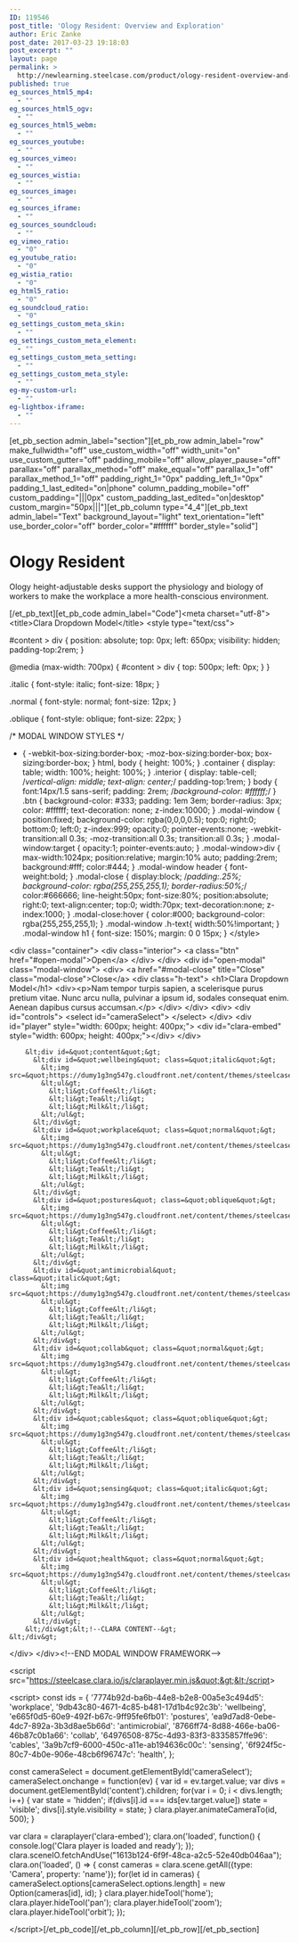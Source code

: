 ```yaml
---
ID: 119546
post_title: 'Ology Resident: Overview and Exploration'
author: Eric Zanke
post_date: 2017-03-23 19:18:03
post_excerpt: ""
layout: page
permalink: >
  http://newlearning.steelcase.com/product/ology-resident-overview-and-exploration/
published: true
eg_sources_html5_mp4:
  - ""
eg_sources_html5_ogv:
  - ""
eg_sources_html5_webm:
  - ""
eg_sources_youtube:
  - ""
eg_sources_vimeo:
  - ""
eg_sources_wistia:
  - ""
eg_sources_image:
  - ""
eg_sources_iframe:
  - ""
eg_sources_soundcloud:
  - ""
eg_vimeo_ratio:
  - "0"
eg_youtube_ratio:
  - "0"
eg_wistia_ratio:
  - "0"
eg_html5_ratio:
  - "0"
eg_soundcloud_ratio:
  - "0"
eg_settings_custom_meta_skin:
  - ""
eg_settings_custom_meta_element:
  - ""
eg_settings_custom_meta_setting:
  - ""
eg_settings_custom_meta_style:
  - ""
eg-my-custom-url:
  - ""
eg-lightbox-iframe:
  - ""
---
```

[et_pb_section admin_label="section"][et_pb_row admin_label="row" make_fullwidth="off" use_custom_width="off" width_unit="on" use_custom_gutter="off" padding_mobile="off" allow_player_pause="off" parallax="off" parallax_method="off" make_equal="off" parallax_1="off" parallax_method_1="off" padding_right_1="0px" padding_left_1="0px" padding_1_last_edited="on|phone" column_padding_mobile="off" custom_padding="|||0px" custom_padding_last_edited="on|desktop" custom_margin="50px|||"][et_pb_column type="4_4"][et_pb_text admin_label="Text" background_layout="light" text_orientation="left" use_border_color="off" border_color="#ffffff" border_style="solid"]

<h1>Ology Resident</h1>
Ology height-adjustable desks support the physiology and biology of workers to make the workplace a more health-conscious environment.

[/et_pb_text][et_pb_code admin_label="Code"]&lt;meta charset=&quot;utf-8&quot;&gt;
&lt;title&gt;Clara Dropdown Model&lt;/title&gt;
&lt;style type=&quot;text/css&quot;&gt;


#content &gt; div {
  position: absolute;
  top: 0px;
  left: 650px;
  visibility: hidden;
  padding-top:2rem;
}

@media (max-width: 700px) {
  #content &gt; div {
    top: 500px;
    left: 0px;
  }
}


.italic {
  font-style: italic;
  font-size: 18px;
}

.normal {
  font-style: normal;
  font-size: 12px;
}

.oblique {
  font-style: oblique;
  font-size: 22px;
}

/* MODAL WINDOW STYLES */
* {
  -webkit-box-sizing:border-box;
  -moz-box-sizing:border-box;
  box-sizing:border-box;
}
html, body {
  height: 100%;
}
.container {
  display: table;
  width: 100%;
  height: 100%;
}
.interior {
  display: table-cell;
  /*vertical-align: middle;
  text-align: center;*/
  padding-top:1rem;
}
body {
  font:14px/1.5 sans-serif;
  padding: 2rem;
  /*background-color: #ffffff;*/
}
.btn {
  background-color: #333;
  padding: 1em 3em;
  border-radius: 3px;
  color: #ffffff;
  text-decoration: none;
  z-index:10000;
}
.modal-window {
  position:fixed;
  background-color: rgba(0,0,0,0.5);
  top:0;
  right:0;
  bottom:0;
  left:0;
  z-index:999;
  opacity:0;
  pointer-events:none;
  -webkit-transition:all 0.3s;
  -moz-transition:all 0.3s;
  transition:all 0.3s;
}
.modal-window:target {
  opacity:1;
  pointer-events:auto;
}
.modal-window&gt;div {
  max-width:1024px;
  position:relative;
  margin:10% auto;
  padding:2rem;
  background:#fff;
  color:#444;
}
.modal-window header {
  font-weight:bold;
}
.modal-close {
  display:block;
  /*padding:.25%;
  background-color: rgba(255,255,255,1);
  border-radius:50%;*/
  color:#666666;
  line-height:50px;
  font-size:80%;
  position:absolute;
  right:0;
  text-align:center;
  top:0;
  width:70px;
  text-decoration:none;
  z-index:1000;
}
.modal-close:hover {
  color:#000;
  background-color: rgba(255,255,255,1);
}
.modal-window .h-text{
  width:50%!important;
  }
.modal-window h1 {
  font-size: 150%;
  margin: 0 0 15px;
}
&lt;/style&gt;



&lt;div class=&quot;container&quot;&gt;
    &lt;div class=&quot;interior&quot;&gt;
      &lt;a class=&quot;btn&quot; href=&quot;#open-modal&quot;&gt;Open&lt;/a&gt;
    &lt;/div&gt;
  &lt;/div&gt;
  &lt;div id=&quot;open-modal&quot; class=&quot;modal-window&quot;&gt;
    &lt;div&gt;
      &lt;a href=&quot;#modal-close&quot; title=&quot;Close&quot; class=&quot;modal-close&quot;&gt;Close&lt;/a&gt;
       &lt;div class=&quot;h-text&quot;&gt;
         &lt;h1&gt;Clara Dropdown Model&lt;/h1&gt;
         &lt;div&gt;&lt;p&gt;Nam tempor turpis sapien, a scelerisque purus pretium vitae. Nunc arcu nulla, pulvinar a ipsum id, sodales consequat enim. Aenean dapibus cursus accumsan.&lt;/p&gt;
       &lt;/div&gt;
    &lt;/div&gt;
      &lt;div&gt;
        &lt;div id=&quot;controls&quot;&gt;
          &lt;select id=&quot;cameraSelect&quot;&gt;
          &lt;/select&gt;
        &lt;/div&gt;
        &lt;div id=&quot;player&quot; style=&quot;width: 600px; height: 400px;&quot;&gt;
          &lt;div id=&quot;clara-embed&quot; style=&quot;width: 600px; height: 400px;&quot;&gt;&lt;/div&gt;
        &lt;/div&gt;
        
        &lt;div id=&quot;content&quot;&gt;
          &lt;div id=&quot;wellbeing&quot; class=&quot;italic&quot;&gt;
            &lt;img src=&quot;https://dumy1g3ng547g.cloudfront.net/content/themes/steelcase/img/logo.svg&quot;&gt;
            &lt;ul&gt;
              &lt;li&gt;Coffee&lt;/li&gt;
              &lt;li&gt;Tea&lt;/li&gt;
              &lt;li&gt;Milk&lt;/li&gt;
            &lt;/ul&gt;
          &lt;/div&gt;
          &lt;div id=&quot;workplace&quot; class=&quot;normal&quot;&gt;
            &lt;img src=&quot;https://dumy1g3ng547g.cloudfront.net/content/themes/steelcase/img/logo.svg&quot;&gt;
            &lt;ul&gt;
              &lt;li&gt;Coffee&lt;/li&gt;
              &lt;li&gt;Tea&lt;/li&gt;
              &lt;li&gt;Milk&lt;/li&gt;
            &lt;/ul&gt;
          &lt;/div&gt;
          &lt;div id=&quot;postures&quot; class=&quot;oblique&quot;&gt;
            &lt;img src=&quot;https://dumy1g3ng547g.cloudfront.net/content/themes/steelcase/img/logo.svg&quot;&gt;
            &lt;ul&gt;
              &lt;li&gt;Coffee&lt;/li&gt;
              &lt;li&gt;Tea&lt;/li&gt;
              &lt;li&gt;Milk&lt;/li&gt;
            &lt;/ul&gt;
          &lt;/div&gt;
          &lt;div id=&quot;antimicrobial&quot; class=&quot;italic&quot;&gt;
            &lt;img src=&quot;https://dumy1g3ng547g.cloudfront.net/content/themes/steelcase/img/logo.svg&quot;&gt;
            &lt;ul&gt;
              &lt;li&gt;Coffee&lt;/li&gt;
              &lt;li&gt;Tea&lt;/li&gt;
              &lt;li&gt;Milk&lt;/li&gt;
            &lt;/ul&gt;
          &lt;/div&gt;
          &lt;div id=&quot;collab&quot; class=&quot;normal&quot;&gt;
            &lt;img src=&quot;https://dumy1g3ng547g.cloudfront.net/content/themes/steelcase/img/logo.svg&quot;&gt;
            &lt;ul&gt;
              &lt;li&gt;Coffee&lt;/li&gt;
              &lt;li&gt;Tea&lt;/li&gt;
              &lt;li&gt;Milk&lt;/li&gt;
            &lt;/ul&gt;
          &lt;/div&gt;
          &lt;div id=&quot;cables&quot; class=&quot;oblique&quot;&gt;
            &lt;img src=&quot;https://dumy1g3ng547g.cloudfront.net/content/themes/steelcase/img/logo.svg&quot;&gt;     
            &lt;ul&gt;
              &lt;li&gt;Coffee&lt;/li&gt;
              &lt;li&gt;Tea&lt;/li&gt;
              &lt;li&gt;Milk&lt;/li&gt;
            &lt;/ul&gt;
          &lt;/div&gt;
          &lt;div id=&quot;sensing&quot; class=&quot;italic&quot;&gt;
            &lt;img src=&quot;https://dumy1g3ng547g.cloudfront.net/content/themes/steelcase/img/logo.svg&quot;&gt;    
            &lt;ul&gt;
              &lt;li&gt;Coffee&lt;/li&gt;
              &lt;li&gt;Tea&lt;/li&gt;
              &lt;li&gt;Milk&lt;/li&gt;
            &lt;/ul&gt;
          &lt;/div&gt;
          &lt;div id=&quot;health&quot; class=&quot;normal&quot;&gt;
            &lt;img src=&quot;https://dumy1g3ng547g.cloudfront.net/content/themes/steelcase/img/logo.svg&quot;&gt;     
            &lt;ul&gt;
              &lt;li&gt;Coffee&lt;/li&gt;
              &lt;li&gt;Tea&lt;/li&gt;
              &lt;li&gt;Milk&lt;/li&gt;
            &lt;/ul&gt;
          &lt;/div&gt;
        &lt;/div&gt;&lt;!--CLARA CONTENT--&gt;
    &lt;/div&gt;
  &lt;/div&gt;
&lt;/div&gt;&lt;!--END MODAL WINDOW FRAMEWORK--&gt;
  
&lt;script src=&quot;https://steelcase.clara.io/js/claraplayer.min.js&quot;&gt;&lt;/script&gt; 

&lt;script&gt;
const ids = {
  &#x27;7774b92d-ba6b-44e8-b2e8-00a5e3c494d5&#x27;: &#x27;workplace&#x27;,
  &#x27;9db43c80-4671-4c85-b481-17d1b4c92c3b&#x27;: &#x27;wellbeing&#x27;,
  &#x27;e665f0d5-60e9-492f-b67c-9ff95fe6fb01&#x27;: &#x27;postures&#x27;,
  &#x27;ea9d7ad8-0ebe-4dc7-892a-3b3d8ae5b66d&#x27;: &#x27;antimicrobial&#x27;,
  &#x27;8766ff74-8d88-466e-ba06-46b87c0b1a66&#x27;: &#x27;collab&#x27;,
  &#x27;64976508-875c-4d93-83f3-8335857ffe96&#x27;: &#x27;cables&#x27;,
  &#x27;3a9b7cf9-6000-450c-a11e-ab194636c00c&#x27;: &#x27;sensing&#x27;,
  &#x27;6f924f5c-80c7-4b0e-906e-48cb6f96747c&#x27;: &#x27;health&#x27;,
};

const cameraSelect = document.getElementById(&#x27;cameraSelect&#x27;);
cameraSelect.onchange = function(ev) {
   var id = ev.target.value;
   var divs = document.getElementById(&#x27;content&#x27;).children;
   for(var i = 0; i &lt; divs.length; i++) {
     var state = &#x27;hidden&#x27;;
     if(divs[i].id === ids[ev.target.value])
       state = &#x27;visible&#x27;;
     divs[i].style.visibility = state;
   }
   clara.player.animateCameraTo(id, 500);
}

var clara = claraplayer(&#x27;clara-embed&#x27;); 
clara.on(&#x27;loaded&#x27;, function() { console.log(&#x27;Clara player is loaded and ready&#x27;); }); 
clara.sceneIO.fetchAndUse(&quot;1613b124-6f9f-48ca-a2c5-52e40db046aa&quot;); 
clara.on(&#x27;loaded&#x27;, () =&gt; { 
  const cameras = clara.scene.getAll({type: &#x27;Camera&#x27;, property: &#x27;name&#x27;}); 
  for(let id in cameras) { 
    cameraSelect.options[cameraSelect.options.length] = new Option(cameras[id], id);
  } 
  clara.player.hideTool(&#x27;home&#x27;);
  clara.player.hideTool(&#x27;pan&#x27;);
  clara.player.hideTool(&#x27;zoom&#x27;);
  clara.player.hideTool(&#x27;orbit&#x27;);
});


&lt;/script&gt;[/et_pb_code][/et_pb_column][/et_pb_row][/et_pb_section]